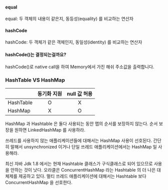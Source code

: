 
#### equal
equal: 두 객체의 내용이 같은지, 동등성(equality) 를 비교하는 연산자 

#### hashCode
hashCode: 두 객체가 같은 객체인지, 동일성(identity) 를 비교하는 연산자

#### hashCode()는 결정되는걸까요?
hashCode()로 native call을 하여 Memory에서 가진 해쉬 주소값을 출력합니다.

### HashTable VS HashMap
|  | 동기화 지원| null 값 허용 |
|---|:---:|:-----:|
|HashTable|O|X| 
|HashMap|X|O|

HashMap 과 Hashtable 은 둘다 사용되는 동안 맵의 순서를 보장하지 않는다. 순서 보장을 원하면 LinkedHashMap 를 사용하라.

쓰레드를 사용하지 않는 애플리케이션들에 대해서는 HashMap 사용이 선호된다. 간단히 말해서 unsynchronized 이거나 단일 쓰레드 애플리케이션에서는 HashMap 일 사용해라.

최신 자바 Jdk 1.8 에서는 현재 Hashtable 클래스가 구식클래스로 되어 있으므로 사용을 안하는 것이 낫다. 오라클은 ConcurrentHashMap 라는 Hashtable 의 더 나은 대체제를 제공하고 있다. 멀티 쓰레드 애플리케이션에 대해서는 Hashtable 보다 ConcurrentHashMap 을 선호한다.